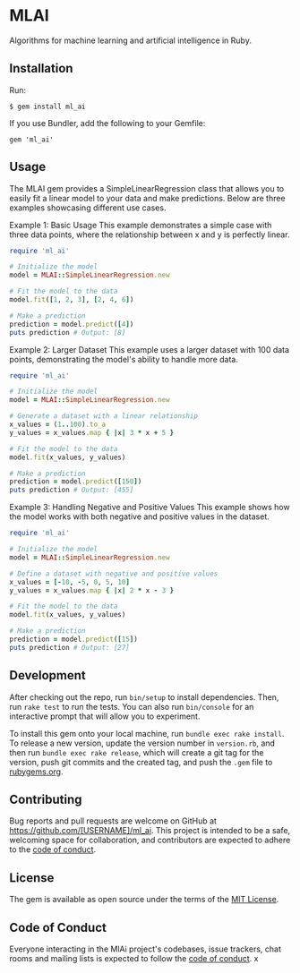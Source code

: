 # MLAI

Algorithms for machine learning and artificial intelligence in Ruby.

## Installation

Run:

    $ gem install ml_ai

If you use Bundler, add the following to your Gemfile:

    gem 'ml_ai'

## Usage

The MLAI gem provides a SimpleLinearRegression class that allows you to easily fit a linear model to your data and make predictions. Below are three examples showcasing different use cases.

Example 1: Basic Usage
This example demonstrates a simple case with three data points, where the relationship between x and y is perfectly linear.

```ruby
require 'ml_ai'

# Initialize the model
model = MLAI::SimpleLinearRegression.new

# Fit the model to the data
model.fit([1, 2, 3], [2, 4, 6])

# Make a prediction
prediction = model.predict([4])
puts prediction # Output: [8]
```

Example 2: Larger Dataset
This example uses a larger dataset with 100 data points, demonstrating the model's ability to handle more data.

```ruby
require 'ml_ai'

# Initialize the model
model = MLAI::SimpleLinearRegression.new

# Generate a dataset with a linear relationship
x_values = (1..100).to_a
y_values = x_values.map { |x| 3 * x + 5 } 

# Fit the model to the data
model.fit(x_values, y_values)

# Make a prediction
prediction = model.predict([150])
puts prediction # Output: [455]
```

Example 3: Handling Negative and Positive Values
This example shows how the model works with both negative and positive values in the dataset.

```ruby
require 'ml_ai'

# Initialize the model
model = MLAI::SimpleLinearRegression.new

# Define a dataset with negative and positive values
x_values = [-10, -5, 0, 5, 10]
y_values = x_values.map { |x| 2 * x - 3 }

# Fit the model to the data
model.fit(x_values, y_values)

# Make a prediction
prediction = model.predict([15])
puts prediction # Output: [27]
```

## Development

After checking out the repo, run `bin/setup` to install dependencies. Then, run `rake test` to run the tests. You can also run `bin/console` for an interactive prompt that will allow you to experiment.

To install this gem onto your local machine, run `bundle exec rake install`. To release a new version, update the version number in `version.rb`, and then run `bundle exec rake release`, which will create a git tag for the version, push git commits and the created tag, and push the `.gem` file to [rubygems.org](https://rubygems.org).

## Contributing

Bug reports and pull requests are welcome on GitHub at https://github.com/[USERNAME]/ml_ai. This project is intended to be a safe, welcoming space for collaboration, and contributors are expected to adhere to the [code of conduct](https://github.com/[USERNAME]/ml_ai/blob/main/CODE_OF_CONDUCT.md).

## License

The gem is available as open source under the terms of the [MIT License](https://opensource.org/licenses/MIT).

## Code of Conduct

Everyone interacting in the MlAi project's codebases, issue trackers, chat rooms and mailing lists is expected to follow the [code of conduct](https://github.com/[USERNAME]/ml_ai/blob/main/CODE_OF_CONDUCT.md).
x